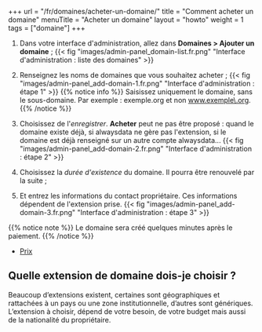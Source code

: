 +++
url = "/fr/domaines/acheter-un-domaine/"
title = "Comment acheter un domaine"
menuTitle = "Acheter un domaine"
layout = "howto"
weight = 1
tags = ["domaine"]
+++

1. Dans votre interface d'administration, allez dans **Domaines > Ajouter un domaine** ;
{{< fig "images/admin-panel_domain-list.fr.png" "Interface d'administration : liste des domaines" >}}
2. Renseignez les noms de domaines que vous souhaitez acheter ;
{{< fig "images/admin-panel_add-domain-1.fr.png" "Interface d'administration : étape 1" >}}
{{% notice info %}}
Saisissez uniquement le domaine, sans le sous-domaine. Par exemple : exemple.org et non www.exemple\.org.
{{% /notice %}}

3. Choisissez de l'_enregistrer_. **Acheter** peut ne pas être proposé : quand le domaine existe déjà, si alwaysdata ne gère pas l'extension, si le domaine est déjà renseigné sur un autre compte alwaysdata...
{{< fig "images/admin-panel_add-domain-2.fr.png" "Interface d'administration : étape 2" >}}
4. Choisissez la _durée d'existence_ du domaine. Il pourra être renouvelé par la suite ;
5. Et entrez les informations du contact propriétaire. Ces informations dépendent de l'extension prise.
{{< fig "images/admin-panel_add-domain-3.fr.png" "Interface d'administration : étape 3" >}}

{{% notice note %}}
Le domaine sera créé quelques minutes après le paiement.
{{% /notice %}}

- [Prix](https://www.alwaysdata.com/fr/domaines/#main)

## Quelle extension de domaine dois-je choisir ?
Beaucoup d’extensions existent, certaines sont géographiques et rattachées à un pays ou une zone institutionnelle, d’autres sont génériques. L’extension à choisir, dépend de votre besoin, de votre budget mais aussi de la nationalité du propriétaire.

